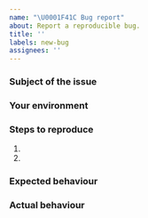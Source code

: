 ```yaml
---
name: "\U0001F41C Bug report"
about: Report a reproducible bug.
title: ''
labels: new-bug
assignees: ''
---
```


### Subject of the issue

<!-- Describe your issue here. -->

### Your environment

<!--
* Please provide information about your environment.
* This will give us a good idea about your environment
-->

### Steps to reproduce

1.
2.

### Expected behaviour

### Actual behaviour
